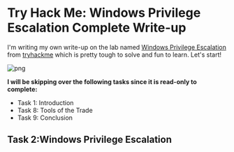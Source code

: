 # Try Hack Me: Windows Privilege Escalation Complete Write-up
I'm writing my own write-up on the lab named [Windows Privilege Escalation](https://tryhackme.com/room/windowsprivesc20) from [tryhackme](https://tryhackme.com) which is pretty tough to solve and fun to learn. Let's start! 

![png](https://cyb3r53c.com/wp-content/uploads/2023/03/PrivilegeEscalation.png)

**I will be skipping over the following tasks since it is read-only to complete:**
- Task 1: Introduction
- Task 8: Tools of the Trade
- Task 9: Conclusion

## Task 2:Windows Privilege Escalation
